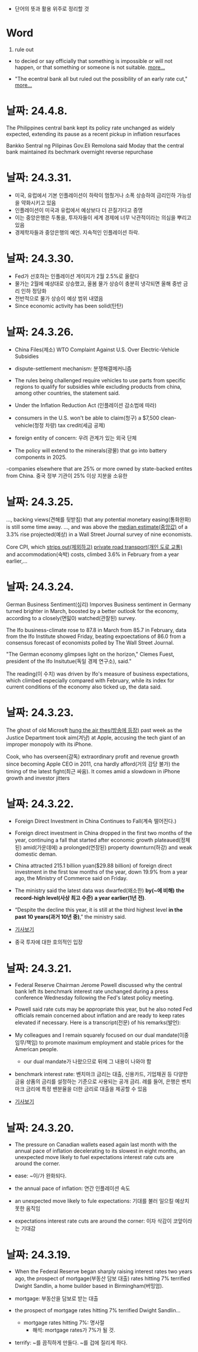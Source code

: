 - 단어의 뜻과 활용 위주로 정리할 것

# Word
1. rule out
- to decied or say officially that something is impossible or will not happen, or that something or someone is not suitable. [more...](https://dictionary.cambridge.org/ko/%EC%82%AC%EC%A0%84/%EC%98%81%EC%96%B4/rule-out)

- "The ecentral bank all but ruled out the possibility of an early rate cut," [more...](https://www.wsj.com/economy/central-banking/philippine-central-bank-holds-rate-steady-to-tame-inflation-dfb546df?mod=economy_lead_story)

# 날짜: 24.4.8.

The Philippines central bank kept its policy rate unchanged as widely expected,
extending its pause as a recent pickup in inflation resurfaces 

Bankko Sentral ng Pilipinas Gov.Eli Remolona said Moday that the central bank maintained its bechmark overnight reverse repurchase


# 날짜: 24.3.31.
- 미국, 유럽에서 기본 인플레이션이 하락이 멈췄거나 소폭 상승하여 금리인하 가능성을 약화시키고 있음
- 인플레이션이 미국과 유럽에서 예상보다 더 끈질기다고 증명
- 이는 중앙은행은 두통을, 투자자들이 세계 경제에 너무 낙관적이라는 의심을 뿌리고 있음
- 경제학자들과 중앙은행의 예언. 지속적인 인플레이션 하락. 


# 날짜: 24.3.30.
- Fed가 선호하는 인플레이션 게이지가 2월 2.5%로 올랐다
- 물가는 2월에 예상대로 상승했고, 올봄 물가 상승이 충분히 냉각되면 올해 중반 금리 인하 정당화
- 전반적으로 물가 상승이 예상 범위 내였음
- Since economic activity has been solid(탄탄)

# 날짜: 24.3.26.
- China Files(제소) WTO Complaint Against U.S. Over Electric-Vehicle Subsidies

- dispute-settlement mechanism: 분쟁해결메커니즘

- The rules being challenged require vehicles to use parts from specific regions to qualify for subsidies while excluding products from china, among other countries, the statement said.

- Under the Inflation Reduction Act (인플레이션 감소법에 따라)
- consumers in the U.S. won't be able to claim(청구) a $7,500 clean-vehicle(청정 차량) tax credit(세금 공제)
- foreign entity of concern: 우려 관계가 있는 외국 단체
- The policy will extend to the minerals(광물) that go into battery components in 2025. 

-companies elsewhere that are 25% or more owned by state-backed entites from China. 중국 정부 기관이 25% 이상 지분을 소유한

# 날짜: 24.3.25.
..., backing views(견해를 뒷받침) that any potential monetary easing(통화완화) is still some time away.
..., and was above the <u>median estimate(중앙값)</u> of a 3.3% rise projected(예상) in a Wall Street Journal survey of nine economists.

Core CPI, which <u>strips out(제외하고)</u> <u>private road transport(개인 도로 교통)</u> and accommodation(숙박) costs, climbed 3.6% in February from a year earlier,...

# 날짜: 24.3.24.
German Business Sentiment(심리) Imporves
Business sentiment in Germany turned brighter in March, boosted by a better outlook for the economy, according to a closely(면밇0) watched(관찰된) survey.

The Ifo business-climate rose to 87.8 in March from 85.7 in February, data from the Ifo Institute showed Friday, beating expoectations of 86.0 from a consensus forecast of economists polled by The Wall Street Journal.

"The German economy glimpses light on the horizon," Clemes Fuest, president of the Ifo Insitutue(독일 경제 연구소), said."

The reading(이 수치) was driven by Ifo's measure of business expectations, which climbed especially compared with February, while its index for current conditions of the economy also ticked up, the data said.


# 날짜: 24.3.23.
The ghost of old Microsft <u>hung the air thes(방송에 등장)</u> past week as the Justice Department took aim(겨냥) at Apple, accusing the tech giant of an improper monopoly with its iPhone.

Cook, who has overseen(감독) extraordinary profit and revenue growth since becoming Apple CEO in 2011, cna hardly afford(거의 감당 불가) the timing of the latest fight(최근 싸움). It comes amid a slowdown in iPhone growth and investor jitters

# 날짜: 24.3.22.
- Foreign Direct Investment in China Continues to Fall(계속 떨어진다.)
- Foreign direct investment in China dropped in the first two months of the year, continuing a fall that started after economic growth plateaued(정체된) amid(가운데에) a prolonged(연장된) property downturn(하강) and weak domestic deman.

- China attracted 215.1 billion yuan($29.88 billion) of foreign direct investment in the first tow months of the year, down 19.9% from a year ago, the Ministry of Commerce said on Friday.

- The ministry said the latest data was dwarfed(왜소한) **by(~에 비해)** **the record-high level(사상 최고 수준)** **a year earlier(1년 전)**.

- “Despite the decline this year, it is still at the third highest level **in the past 10 years(과거 10년 중)**,” the ministry said.

- [기사보기](https://www.wsj.com/economy/foreign-direct-investment-in-china-continues-to-fall-0d98017c?mod=economy_lead_story)
- 중국 투자에 대한 호의적인 입장

# 날짜: 24.3.21.
- Federal Reserve Chairman Jerome Powell discussed why the central bank left its benchmark interest rate unchanged during a press conference Wednesday following the Fed's latest policy meeting.

- Powell said rate cuts may be appropriate this year, but he also noted Fed officials remain concerned about inflation and are ready to keep rates elevated if necessary. Here is a transcript(전문) of his remarks(발언):

- My colleagues and I remain squarely focused on our dual mandate(이중 임무/책임) to promote maximum employment and stable prices for the American people.
  - our dual mandate가 나왔으므로 뒤에 그 내용이 나와야 함

- benchmark interest rate: 벤치마크 금리는 대출, 신용카드, 기업채권 등 다양한 금융 상품의 금리를 설정하는 기준으로 사용되는 공개 금리. 례를 들어, 은행은 벤치마크 금리에 특정 밴분율을 더한 금리로 대출을 제공할 수 있음

- [기사보기](https://www.wsj.com/articles/transcript-fed-chief-jerome-powells-postmeeting-press-conference-fa2c9d32?mod=economy_lead_story)

# 날짜: 24.3.20.
- The pressure on Canadian wallets eased again last month with the annual pace of inflation decelerating to its slowest in eight months, an unexpected move likely to fuel expectations interest rate cuts are around the corner.

- ease: ~이/가 완화되다.
- the annual pace of inflation: 연간 인플레이션 속도
- an unexpected move likely to fule expectations: 기대를 불러 일으킬 예상치 못한 움직임
- expectations interest rate cuts are around the corner: 이자 삭감이 코앞이라는 기대감

# 날짜: 24.3.19.
- When the Federal Reserve began sharply raising interest rates two years ago, the prospect of mortgage(부동산 담보 대출) rates hitting 7% terrified Dwight Sandlin, a home builder based in Birmingham(버밍엄).

- mortgage: 부동산을 담보로 받는 대출
- the prospect of mortgage rates hitting 7% terrified Dwight Sandlin...
  - mortgage rates hitting 7%: 명사절
    - 해석: mortgage rates가 7%가 될 것.
- terrify: ~를 끔직하게 만들다. ~를 겁에 질리게 하다.
